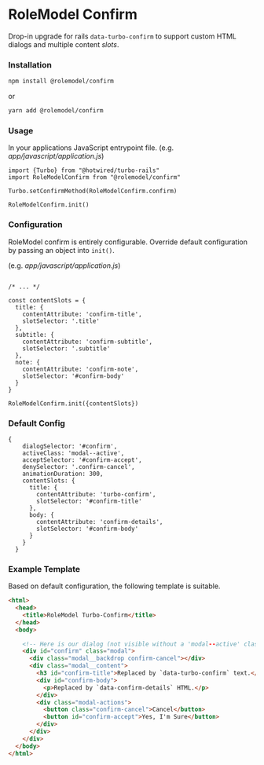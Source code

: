 # RoleModel Confirm

Drop-in upgrade for rails `data-turbo-confirm` to support custom HTML dialogs and multiple content _slots_.

### Installation

```Bash
npm install @rolemodel/confirm
```

or

```Bash
yarn add @rolemodel/confirm
```

### Usage

In your applications JavaScript entrypoint file. (e.g.  _app/javascript/application.js_)

```JS
import {Turbo} from "@hotwired/turbo-rails"
import RoleModelConfirm from "@rolemodel/confirm"

Turbo.setConfirmMethod(RoleModelConfirm.confirm)

RoleModelConfirm.init()
```

### Configuration

RoleModel confirm is entirely configurable.  Override default configuration by passing an object into `init()`.

(e.g.  _app/javascript/application.js_)

```JS

/* ... */

const contentSlots = {
  title: {
    contentAttribute: 'confirm-title',
    slotSelector: '.title'
  },
  subtitle: {
    contentAttribute: 'confirm-subtitle',
    slotSelector: '.subtitle'
  },
  note: {
    contentAttribute: 'confirm-note',
    slotSelector: '#confirm-body'
  }
}

RoleModelConfirm.init({contentSlots})
```

### Default Config

```JS
{
    dialogSelector: '#confirm',
    activeClass: 'modal--active',
    acceptSelector: '#confirm-accept',
    denySelector: '.confirm-cancel',
    animationDuration: 300,
    contentSlots: {
      title: {
        contentAttribute: 'turbo-confirm',
        slotSelector: '#confirm-title'
      },
      body: {
        contentAttribute: 'confirm-details',
        slotSelector: '#confirm-body'
      }
    }
  }
```

### Example Template

Based on default configuration, the following template is suitable.

```HTML
<html>
  <head>
    <title>RoleModel Turbo-Confirm</title>
  </head>
  <body>

    <!-- Here is our dialog (not visible without a 'modal--active' class) -->
    <div id="confirm" class="modal">
      <div class="modal__backdrop confirm-cancel"></div>
      <div class="modal__content">
        <h3 id="confirm-title">Replaced by `data-turbo-confirm` text.</h3>
        <div id="confirm-body">
          <p>Replaced by `data-confirm-details` HTML.</p>
        </div>
        <div class="modal-actions">
          <button class="confirm-cancel">Cancel</button>
          <button id="confirm-accept">Yes, I'm Sure</button>
        </div>
      </div>
    </div>
  </body>
</html>
```